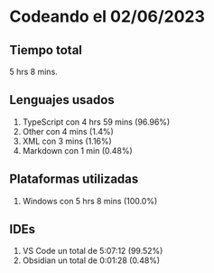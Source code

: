 # Codeando el 02/06/2023

## Tiempo total
5 hrs 8 mins.

## Lenguajes usados
1. TypeScript con 4 hrs 59 mins (96.96%)
1. Other con 4 mins (1.4%)
1. XML con 3 mins (1.16%)
1. Markdown con 1 min (0.48%)

## Plataformas utilizadas
1. Windows con 5 hrs 8 mins (100.0%)

## IDEs
1. VS Code un total de 5:07:12 (99.52%)
1. Obsidian un total de 0:01:28 (0.48%)
